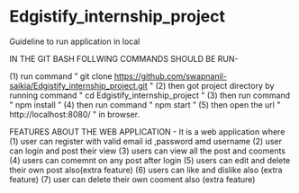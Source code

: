 # Edgistify_internship_project
Guideline to run application in local 

IN THE GIT BASH FOLLWING COMMANDS SHOULD BE RUN-

(1) run command " git clone https://github.com/swapnanil-saikia/Edgistify_internship_project.git "
(2) then got project directory by running command " cd Edgistify_internship_project "
(3) then run command " npm install "
(4) then run command " npm start "
(5) then open the url " http://localhost:8080/ " in browser.



FEATURES ABOUT THE WEB APPLICATION -
It is a  web application where
(1) user can register with valid email id ,password amd username
(2) user can login and post their view
(3) users can view all the post and cooments
(4) users can comemnt on any post after login
(5) users can edit and delete their own post also(extra feature)
(6) users can like and dislike also (extra feature) 
(7) user can delete their own cooment also (extra feature) 
